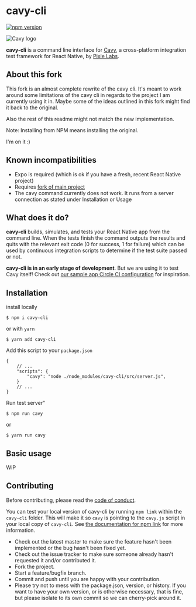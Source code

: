 # cavy-cli

[![npm version](https://badge.fury.io/js/cavy-cli.svg)](https://badge.fury.io/js/cavy-cli)

![Cavy logo](https://cloud.githubusercontent.com/assets/126989/22546798/6cf18938-e936-11e6-933f-da756b9ee7b8.png)

**cavy-cli** is a command line interface for
[Cavy](https://github.com/pixielabs/cavy), a cross-platform integration test
framework for React Native, by [Pixie Labs](https://pixielabs.io).

## About this fork

This fork is an almost complete rewrite of the cavy cli. It's meant to work around
some limitations of the cavy cli in regards to the project I am currently using
it in. Maybe some of the ideas outlined in this fork might find it back to the
original.
  
Also the rest of this readme might not match the new implementation.

Note: Installing from NPM means installing the original.

I'm on it :)

## Known incompatibilities

* Expo is required (which is ok if you have a fresh, recent React Native project)
* Requires [fork of main project](https://github.com/dkaufhold/cavy/)
* The cavy command currently does not work. It runs from a server connection as stated under Installation or Usage

## What does it do?

**cavy-cli** builds, simulates, and tests your React Native app from the
command line. When the tests finish the command outputs the results and quits
with the relevant exit code (0 for success, 1 for failure) which can be used by
continuous integration scripts to determine if the test suite passed or not.

**cavy-cli is in an early stage of development**. But we are using it to test
Cavy itself! Check out [our sample app Circle CI
configuration](https://github.com/pixielabs/cavy/blob/master/.circleci/config.yml) 
for inspiration.

## Installation

install locally 

```shell
$ npm i cavy-cli
```

or with `yarn`

```shell
$ yarn add cavy-cli
```

Add this script to your `package.json`

```json5
{
    // ...
    "scripts": {
        "cavy": "node ./node_modules/cavy-cli/src/server.js",
    }
    // ...
}
```

Run test server"

```shell
$ npm run cavy
```

or

```shell
$ yarn run cavy
```


## Basic usage

WIP

## Contributing

Before contributing, please read the [code of conduct](CODE_OF_CONDUCT.md).

You can test your local version of cavy-cli by running `npm link` within the
`cavy-cli` folder. This will make it so `cavy` is pointing to the `cavy.js`
script in your local copy of `cavy-cli`. See
[the documentation for npm link](https://docs.npmjs.com/cli/link) for more
information.

- Check out the latest master to make sure the feature hasn't been implemented
  or the bug hasn't been fixed yet.
- Check out the issue tracker to make sure someone already hasn't requested it
  and/or contributed it.
- Fork the project.
- Start a feature/bugfix branch.
- Commit and push until you are happy with your contribution.
- Please try not to mess with the package.json, version, or history. If you
  want to have your own version, or is otherwise necessary, that is fine, but
  please isolate to its own commit so we can cherry-pick around it.
